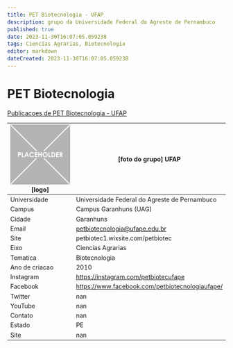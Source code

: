 ```yaml
---
title: PET Biotecnologia - UFAP
description: grupo da Universidade Federal do Agreste de Pernambuco
published: true
date: 2023-11-30T16:07:05.059238
tags: Ciencias Agrarias, Biotecnologia
editor: markdown
dateCreated: 2023-11-30T16:07:05.059238
---
```


# PET Biotecnologia

[Publicacoes de PET Biotecnologia - UFAP](/atividade/230PETBiotecnologiaUFAP/feed.md)

| ![placeholder.png](/placeholder.png) [logo] | [foto do grupo] UFAP         |
| ------------------------------------------- | ------------------------------------------------- |
| Universidade                                | Universidade Federal do Agreste de Pernambuco      |
| Campus                                      | Campus Garanhuns (UAG)            |
| Cidade                                      | Garanhuns             |
| Email                                       | petbiotecnologia@ufape.edu.br             |
| Site                                        | petbiotec1.wixsite.com/petbiotec              |
| Eixo                                        | Ciencias Agrarias              |
| Tematica                                    | Biotecnologia          |
| Ano de criacao                              | 2010        |
| Instagram                                   | https://instagram.com/petbiotecufape         |
| Facebook                                    | https://www.facebook.com/petbiotecnologiaufape/          |
| Twitter                                     | nan           |
| YouTube                                     | nan           |
| Contato                                     | nan         |
| Estado                                      |  PE            |
| Site                                        | nan |
